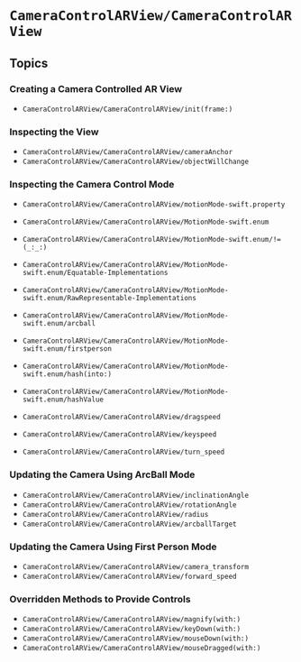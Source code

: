# ``CameraControlARView/CameraControlARView``

## Topics



### Creating a Camera Controlled AR View

- ``CameraControlARView/CameraControlARView/init(frame:)``

### Inspecting the View

- ``CameraControlARView/CameraControlARView/cameraAnchor``
- ``CameraControlARView/CameraControlARView/objectWillChange``

### Inspecting the Camera Control Mode

- ``CameraControlARView/CameraControlARView/motionMode-swift.property``
- ``CameraControlARView/CameraControlARView/MotionMode-swift.enum``
- ``CameraControlARView/CameraControlARView/MotionMode-swift.enum/!=(_:_:)``
- ``CameraControlARView/CameraControlARView/MotionMode-swift.enum/Equatable-Implementations``
- ``CameraControlARView/CameraControlARView/MotionMode-swift.enum/RawRepresentable-Implementations``
- ``CameraControlARView/CameraControlARView/MotionMode-swift.enum/arcball``
- ``CameraControlARView/CameraControlARView/MotionMode-swift.enum/firstperson``
- ``CameraControlARView/CameraControlARView/MotionMode-swift.enum/hash(into:)``
- ``CameraControlARView/CameraControlARView/MotionMode-swift.enum/hashValue``

- ``CameraControlARView/CameraControlARView/dragspeed``
- ``CameraControlARView/CameraControlARView/keyspeed``
- ``CameraControlARView/CameraControlARView/turn_speed``

### Updating the Camera Using ArcBall Mode

- ``CameraControlARView/CameraControlARView/inclinationAngle``
- ``CameraControlARView/CameraControlARView/rotationAngle``
- ``CameraControlARView/CameraControlARView/radius``
- ``CameraControlARView/CameraControlARView/arcballTarget``

### Updating the Camera Using First Person Mode

- ``CameraControlARView/CameraControlARView/camera_transform``
- ``CameraControlARView/CameraControlARView/forward_speed``

### Overridden Methods to Provide Controls

- ``CameraControlARView/CameraControlARView/magnify(with:)``
- ``CameraControlARView/CameraControlARView/keyDown(with:)``
- ``CameraControlARView/CameraControlARView/mouseDown(with:)``
- ``CameraControlARView/CameraControlARView/mouseDragged(with:)``
